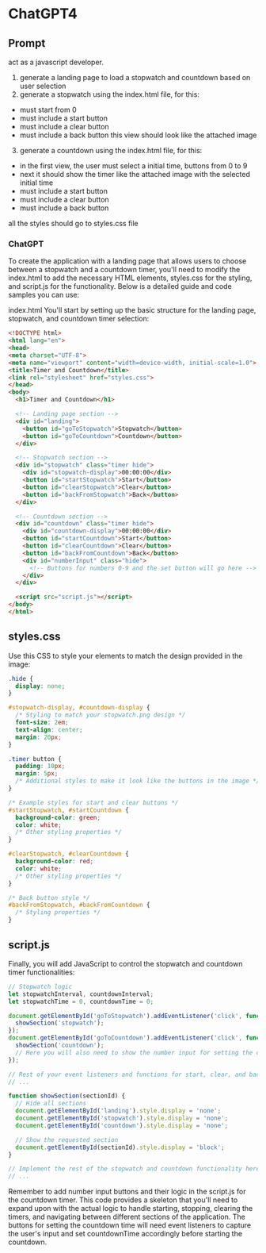 # ChatGPT4

## Prompt
act as a javascript developer.

1. generate a landing page to load a stopwatch and countdown based on user selection
2. generate a stopwatch using the index.html file, for this:
* must start from 0
* must include a start button
* must include a clear button
* must include a back button
this view should look like the attached image
3. generate a countdown using the index.html file, for this:
* in the first view, the user must select a initial time, buttons from 0 to 9
* next it should show the timer like the attached image with the selected initial time
* must include a start button
* must include a clear button
* must include a back button

all the styles should go to styles.css file

### ChatGPT
To create the application with a landing page that allows users to choose between a stopwatch and a countdown timer, you'll need to modify the index.html to add the necessary HTML elements, styles.css for the styling, and script.js for the functionality. Below is a detailed guide and code samples you can use:

index.html
You'll start by setting up the basic structure for the landing page, stopwatch, and countdown timer selection:

```html
<!DOCTYPE html>
<html lang="en">
<head>
<meta charset="UTF-8">
<meta name="viewport" content="width=device-width, initial-scale=1.0">
<title>Timer and Countdown</title>
<link rel="stylesheet" href="styles.css">
</head>
<body>
  <h1>Timer and Countdown</h1>

  <!-- Landing page section -->
  <div id="landing">
    <button id="goToStopwatch">Stopwatch</button>
    <button id="goToCountdown">Countdown</button>
  </div>

  <!-- Stopwatch section -->
  <div id="stopwatch" class="timer hide">
    <div id="stopwatch-display">00:00:00</div>
    <button id="startStopwatch">Start</button>
    <button id="clearStopwatch">Clear</button>
    <button id="backFromStopwatch">Back</button>
  </div>

  <!-- Countdown section -->
  <div id="countdown" class="timer hide">
    <div id="countdown-display">00:00:00</div>
    <button id="startCountdown">Start</button>
    <button id="clearCountdown">Clear</button>
    <button id="backFromCountdown">Back</button>
    <div id="numberInput" class="hide">
      <!-- Buttons for numbers 0-9 and the set button will go here -->
    </div>
  </div>

  <script src="script.js"></script>
</body>
</html>
```

## styles.css
Use this CSS to style your elements to match the design provided in the image:

```css
.hide {
  display: none;
}

#stopwatch-display, #countdown-display {
  /* Styling to match your stopwatch.png design */
  font-size: 2em;
  text-align: center;
  margin: 20px;
}

.timer button {
  padding: 10px;
  margin: 5px;
  /* Additional styles to make it look like the buttons in the image */
}

/* Example styles for start and clear buttons */
#startStopwatch, #startCountdown {
  background-color: green;
  color: white;
  /* Other styling properties */
}

#clearStopwatch, #clearCountdown {
  background-color: red;
  color: white;
  /* Other styling properties */
}

/* Back button style */
#backFromStopwatch, #backFromCountdown {
  /* Styling properties */
}
```

## script.js
Finally, you will add JavaScript to control the stopwatch and countdown timer functionalities:

```javascript
// Stopwatch logic
let stopwatchInterval, countdownInterval;
let stopwatchTime = 0, countdownTime = 0;

document.getElementById('goToStopwatch').addEventListener('click', function() {
  showSection('stopwatch');
});
document.getElementById('goToCountdown').addEventListener('click', function() {
  showSection('countdown');
  // Here you will also need to show the number input for setting the countdown time
});

// Rest of your event listeners and functions for start, clear, and back buttons
// ...

function showSection(sectionId) {
  // Hide all sections
  document.getElementById('landing').style.display = 'none';
  document.getElementById('stopwatch').style.display = 'none';
  document.getElementById('countdown').style.display = 'none';

  // Show the requested section
  document.getElementById(sectionId).style.display = 'block';
}

// Implement the rest of the stopwatch and countdown functionality here
// ...
```

Remember to add number input buttons and their logic in the script.js for the countdown timer. This code provides a skeleton that you'll need to expand upon with the actual logic to handle starting, stopping, clearing the timers, and navigating between different sections of the application. The buttons for setting the countdown time will need event listeners to capture the user's input and set countdownTime accordingly before starting the countdown.